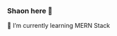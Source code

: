 ### Shaon here 👋


 🌱 I’m currently learning MERN Stack
<!-- 👯 I’m looking to collaborate on ...
 🤔 I’m looking for help with ...
 💬 Ask me about ...
 📫 How to reach me: ...
 😄 Pronouns: He/Him
 ⚡ Fun fact: ...
 🔭 I’m currently working on -->

